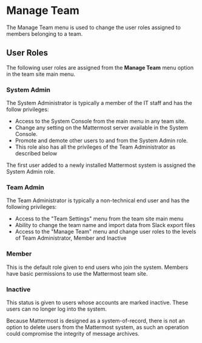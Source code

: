 # Manage Team 

The Manage Team menu is used to change the user roles assigned to members belonging to a team. 

## User Roles 

The following user roles are assigned from the **Manage Team** menu option in the team site main menu. 

### System Admin

The System Administrator is typically a member of the IT staff and has the follow privileges: 

- Access to the System Console from the main menu in any team site. 
- Change any setting on the Mattermost server available in the System Console.
- Promote and demote other users to and from the System Admin role.
- This role also has all the privileges of the Team Administrator as described below

The first user added to a newly installed Mattermost system is assigned the System Admin role. 

### Team Admin 

The Team Administrator is typically a non-technical end user and has the following privileges: 

- Access to the "Team Settings" menu from the team site main menu
- Ability to change the team name and import data from Slack export files
- Access to the "Manage Team" menu and change user roles to the levels of Team Administrator, Member and Inactive

### Member 

This is the default role given to end users who join the system. Members have basic permissions to use the Mattermost team site.

### Inactive 

This status is given to users whose accounts are marked inactive. These users can no longer log into the system. 

Because Mattermost is designed as a system-of-record, there is not an option to delete users from the Mattermost system, as such an operation could compromise the integrity of message archives. 

